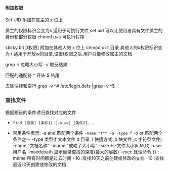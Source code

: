 #### 附加权限
Set UID
附加在属主的 x 位上

属主的权限标识会变为s
适用于可执行文件,set uid 可以让使用者具有文件属主的身份和部分权限
chmod u+s 可执行程序

sticky bit  [t权限]
附加在其他人的 x 位上
chmod o+t 目录
其他人的x权限标识变为 t
适用于开放w的目录,设置t权限之后.用户只能修改属主的文档


grep -i 忽略大小写
     -v 取反结果

匹配的通配符
^ 开头
$ 结尾

去除注释和空行
grep -v ^# /etc/login.defs |grep -v ^$


### 查找文件
根据预设的条件递归查找对应的文件
- `find [目录] [条件1] [-a|=o] [条件2]...`

- 常用条件表示:
      -a and 匹配两个条件 `-name "f*" -a -type f`
      -o or  匹配两个条件之一
      -type 类型(f 文本文件,d 目录, l 快捷方式 ,b 块文件 ,c 字符型文件)
      -name "文档名称"
      -iname "或略了大小写"
      -size +|-文件大小(k,M,G)
      -user 用户名
      -maxdepath 显示目录查找的深度(最大的层数)
      -exec 处理命令 {} \;
      -mtime 所有时间都是过去时间
        +10 :查找10天之前创建或修改的文档
        -10 :查找最近10天创建或修改的文档
